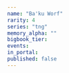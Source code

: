 ```yaml
---
name: "Ba'ku Worf"
rarity: 4
series: "tng"
memory_alpha: ""
bigbook_tier:
events:
in_portal:
published: false
---
```

